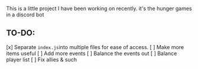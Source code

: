 This is a little project I have been working on recently. it's the hunger games in a discord bot


## TO-DO:
[x] Separate `index.js`into multiple files for ease of access.
[ ] Make more items useful
[ ] Add more events
[ ] Balance the events out
[ ] Balance player list
[ ] Fix allies & such